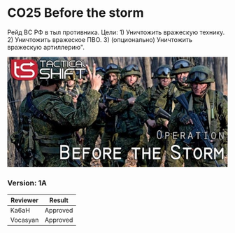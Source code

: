 ﻿# CO25 Before the storm
Рейд ВС РФ в тыл противника. Цели: 1) Уничтожить вражескую технику. 2) Уничтожить вражеское ПВО. 3) (опционально) Уничтожить вражескую артиллерию".

<img src='https://github.com/rempopo/CO25_Before_the_storm.eden/blob/master/overview.jpg?raw=true' />	

### Version: 1A


| Reviewer | Result |
| ------------ | ------------- |
| Ka6aH | Approved|
| Vocasyan | Approved |
